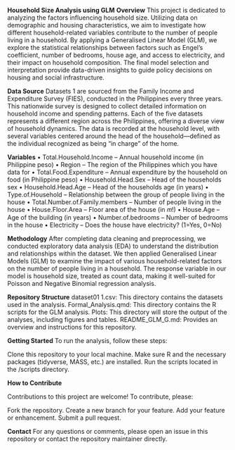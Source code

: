 **Household Size Analysis using GLM**
**Overview**
This project is dedicated to analyzing the factors influencing household size. Utilizing data on demographic and housing characteristics, we aim to investigate how different household-related variables contribute to the number of people living in a household. By applying a Generalised Linear Model (GLM), we explore the statistical relationships between factors such as Engel’s coefficient, number of bedrooms, house age, and access to electricity, and their impact on household composition. The final model selection and interpretation provide data-driven insights to guide policy decisions on housing and social infrastructure.

**Data Source**
Datasets 1  are sourced from the Family Income and Expenditure Survey (FIES), conducted in the Philippines every three years. This nationwide survey is designed to collect detailed information on household income and spending patterns. Each of the five datasets represents a different region across the Philippines, offering a diverse view of household dynamics. The data is recorded at the household level, with several variables centered around the head of the household—defined as the individual recognized as being “in charge” of the home.



**Variables**
• Total.Household.Income – Annual household income (in Philippine peso)
• Region – The region of the Philippines which you have data for
• Total.Food.Expenditure – Annual expenditure by the household on food (in Philippine peso)
• Household.Head.Sex – Head of the households sex
• Household.Head.Age – Head of the households age (in years)
• Type.of.Household – Relationship between the group of people living in the house
• Total.Number.of.Family.members – Number of people living in the house
• House.Floor.Area – Floor area of the house (in 𝑚!)
• House.Age – Age of the building (in years)
• Number.of.bedrooms – Number of bedrooms in the house
• Electricity – Does the house have electricity? (1=Yes, 0=No)






**Methodology**
After completing data cleaning and preprocessing, we conducted exploratory data analysis (EDA) to understand the distribution and relationships within the dataset. 
We then applied Generalised Linear Models (GLM) to examine the impact of various household-related factors on the number of people living in a household. The response variable in our model is household size, 
treated as count data, making it well-suited for Poisson and Negative Binomial regression analysis.




**Repository Structure**
dataset01 1.csv: This directory contains the datasets used in the analysis.
Formal_Analysis.qmd: This directory contains the R scripts for the GLM analysis.
Plots: This directory will store the output of the analyses, including figures and tables.
README_GLM_G.md: Provides an overview and instructions for this repository.




**Getting Started**
To run the analysis, follow these steps:

Clone this repository to your local machine.
Make sure R and the necessary packages (tidyverse, MASS, etc.) are installed.
Run the scripts located in the /scripts directory.




**How to Contribute**

Contributions to this project are welcome! To contribute, please:

Fork the repository.
Create a new branch for your feature.
Add your feature or enhancement.
Submit a pull request.




**Contact**
For any questions or comments, please open an issue in this repository or contact the repository maintainer directly.
